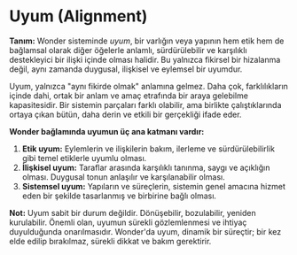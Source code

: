 # Uyum (Alignment)

**Tanım:**
Wonder sisteminde *uyum*, bir varlığın veya yapının hem etik hem de bağlamsal olarak diğer öğelerle anlamlı, sürdürülebilir ve karşılıklı destekleyici bir ilişki içinde olması halidir. Bu yalnızca fikirsel bir hizalanma değil, aynı zamanda duygusal, ilişkisel ve eylemsel bir uyumdur.

Uyum, yalnızca "aynı fikirde olmak" anlamına gelmez. Daha çok, farklılıkların içinde dahi, ortak bir anlam ve amaç etrafında bir araya gelebilme kapasitesidir. Bir sistemin parçaları farklı olabilir, ama birlikte çalıştıklarında ortaya çıkan bütün, daha derin ve etkili bir gerçekliği ifade eder.

**Wonder bağlamında uyumun üç ana katmanı vardır:**

1. **Etik uyum:** Eylemlerin ve ilişkilerin bakım, ilerleme ve sürdürülebilirlik gibi temel etiklerle uyumlu olması.
2. **İlişkisel uyum:** Taraflar arasında karşılıklı tanınma, saygı ve açıklığın olması. Duygusal tonun anlaşılır ve karşılanabilir olması.
3. **Sistemsel uyum:** Yapıların ve süreçlerin, sistemin genel amacına hizmet eden bir şekilde tasarlanmış ve birbirine bağlı olması.

**Not:**
Uyum sabit bir durum değildir. Dönüşebilir, bozulabilir, yeniden kurulabilir. Önemli olan, uyumun sürekli gözlemlenmesi ve ihtiyaç duyulduğunda onarılmasıdır. Wonder'da uyum, dinamik bir süreçtir; bir kez elde edilip bırakılmaz, sürekli dikkat ve bakım gerektirir.
